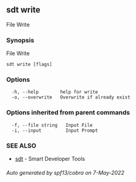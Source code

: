 ## sdt write

File Write

### Synopsis

File Write

```
sdt write [flags]
```

### Options

```
  -h, --help        help for write
  -o, --overwrite   Overwrite if already exist
```

### Options inherited from parent commands

```
  -f, --file string   Input File
  -i, --input         Input Prompt
```

### SEE ALSO

* [sdt](sdt.md)	 - Smart Developer Tools

###### Auto generated by spf13/cobra on 7-May-2022
